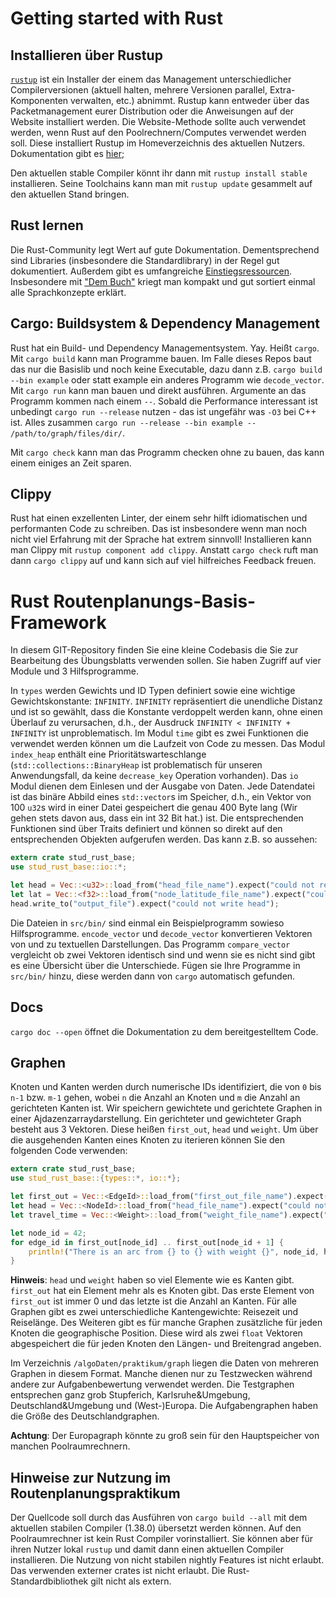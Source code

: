 # Getting started with Rust

## Installieren über Rustup

[`rustup`](https://rustup.rs/) ist ein Installer der einem das Management unterschiedlicher Compilerversionen (aktuell halten, mehrere Versionen parallel, Extra-Komponenten verwalten, etc.) abnimmt.
Rustup kann entweder über das Packetmanagement eurer Distribution oder die Anweisungen auf der Website installiert werden.
Die Website-Methode sollte auch verwendet werden, wenn Rust auf den Poolrechnern/Computes verwendet werden soll.
Diese installiert Rustup im Homeverzeichnis des aktuellen Nutzers.
Dokumentation gibt es [hier](https://github.com/rust-lang-nursery/rustup.rs/blob/master/README.md);

Den aktuellen stable Compiler könnt ihr dann mit `rustup install stable` installieren.
Seine Toolchains kann man mit `rustup update` gesammelt auf den aktuellen Stand bringen.

## Rust lernen

Die Rust-Community legt Wert auf gute Dokumentation.
Dementsprechend sind Libraries (insbesondere die Standardlibrary) in der Regel gut dokumentiert.
Außerdem gibt es umfangreiche [Einstiegsressourcen](https://www.rust-lang.org/en-US/documentation.html).
Insbesondere mit ["Dem Buch"](https://doc.rust-lang.org/book/second-edition/index.html) kriegt man kompakt und gut sortiert einmal alle Sprachkonzepte erklärt.

## Cargo: Buildsystem & Dependency Management

Rust hat ein Build- und Dependency Managementsystem. Yay.
Heißt `cargo`.
Mit `cargo build` kann man Programme bauen.
Im Falle dieses Repos baut das nur die Basislib und noch keine Executable, dazu dann z.B. `cargo build --bin example` oder statt example ein anderes Programm wie `decode_vector`.
Mit `cargo run` kann man bauen und direkt ausführen.
Argumente an das Programm kommen nach einem `--`.
Sobald die Performance interessant ist unbedingt `cargo run --release` nutzen - das ist ungefähr was `-O3` bei C++ ist.
Alles zusammen `cargo run --release --bin example -- /path/to/graph/files/dir/`.

Mit `cargo check` kann man das Programm checken ohne zu bauen, das kann einem einiges an Zeit sparen.

## Clippy

Rust hat einen exzellenten Linter, der einem sehr hilft idiomatischen und performanten Code zu schreiben.
Das ist insbesondere wenn man noch nicht viel Erfahrung mit der Sprache hat extrem sinnvoll!
Installieren kann man Clippy mit `rustup component add clippy`.
Anstatt `cargo check` ruft man dann `cargo clippy` auf und kann sich auf viel hilfreiches Feedback freuen.

# Rust Routenplanungs-Basis-Framework

In diesem GIT-Repository finden Sie eine kleine Codebasis die Sie zur Bearbeitung des Übungsblatts verwenden sollen.
Sie haben Zugriff auf vier Module und 3 Hilfsprogramme.

In `types` werden Gewichts und ID Typen definiert sowie eine wichtige Gewichtskonstante: `INFINITY`.
`INFINITY` repräsentiert die unendliche Distanz und ist so gewählt, dass die Konstante verdoppelt werden kann, ohne einen Überlauf zu verursachen, d.h., der Ausdruck `INFINITY < INFINITY + INFINITY` ist unproblematisch.
Im Modul `time` gibt es zwei Funktionen die verwendet werden können um die Laufzeit von Code zu messen.
Das Modul `index_heap` enthält eine Prioritätswarteschlange (`std::collections::BinaryHeap` ist problematisch für unseren Anwendungsfall, da keine `decrease_key` Operation vorhanden).
Das `io` Modul dienen dem Einlesen und der Ausgabe von Daten.
Jede Datendatei ist das binäre Abbild eines `std::vector`s im Speicher, d.h., ein Vektor von 100 `u32`s wird in einer Datei gespeichert die genau 400 Byte lang (Wir gehen stets davon aus, dass ein int 32 Bit hat.) ist.
Die entsprechenden Funktionen sind über Traits definiert und können so direkt auf den entsprechenden Objekten aufgerufen werden.
Das kann z.B. so aussehen:

```Rust
extern crate stud_rust_base;
use stud_rust_base::io::*;

let head = Vec::<u32>::load_from("head_file_name").expect("could not read head");
let lat = Vec::<f32>::load_from("node_latitude_file_name").expect("could not read lat");
head.write_to("output_file").expect("could not write head");
```

Die Dateien in `src/bin/` sind einmal ein Beispielprogramm sowieso Hilfsprogramme.
`encode_vector` und `decode_vector` konvertieren Vektoren von und zu textuellen Darstellungen.
Das Programm `compare_vector` vergleicht ob zwei Vektoren identisch sind und wenn sie es nicht sind gibt es eine Übersicht über die Unterschiede.
Fügen sie Ihre Programme in `src/bin/` hinzu, diese werden dann von `cargo` automatisch gefunden.

## Docs

`cargo doc --open` öffnet die Dokumentation zu dem bereitgestelltem Code.

## Graphen

Knoten und Kanten werden durch numerische IDs identifiziert, die von `0` bis `n-1` bzw. `m-1` gehen, wobei `n` die Anzahl an Knoten und `m` die Anzahl an gerichteten Kanten ist.
Wir speichern gewichtete und gerichtete Graphen in einer Ajdazenzarraydarstellung.
Ein gerichteter und gewichteter Graph besteht aus 3 Vektoren.
Diese heißen `first_out`, `head` und `weight`.
Um über die ausgehenden Kanten eines Knoten zu iterieren können Sie den folgenden Code verwenden:

```Rust
extern crate stud_rust_base;
use stud_rust_base::{types::*, io::*};

let first_out = Vec::<EdgeId>::load_from("first_out_file_name").expect("could not read first_out");
let head = Vec::<NodeId>::load_from("head_file_name").expect("could not read head");
let travel_time = Vec::<Weight>::load_from("weight_file_name").expect("could not read travel_time");

let node_id = 42;
for edge_id in first_out[node_id] .. first_out[node_id + 1] {
    println!("There is an arc from {} to {} with weight {}", node_id, head[edge_id as usize], travel_time[edge_id as usize]);
}
```

**Hinweis**: `head` und `weight` haben so viel Elemente wie es Kanten gibt.
`first_out` hat ein Element mehr als es Knoten gibt.
Das erste Element von `first_out` ist immer 0 und das letzte ist die Anzahl an Kanten.
Für alle Graphen gibt es zwei unterschiedliche Kantengewichte: Reisezeit und Reiselänge.
Des Weiteren gibt es für manche Graphen zusätzliche für jeden Knoten die geographische Position.
Diese wird als zwei `float` Vektoren abgespeichert die für jeden Knoten den Längen- und Breitengrad angeben.

Im Verzeichnis `/algoDaten/praktikum/graph` liegen die Daten von mehreren Graphen in diesem Format.
Manche dienen nur zu Testzwecken während andere zur Aufgabenbewertung verwendet werden.
Die Testgraphen entsprechen ganz grob Stupferich, Karlsruhe\&Umgebung, Deutschland\&Umgebung und (West-)Europa.
Die Aufgabengraphen haben die Größe des Deutschlandgraphen.

**Achtung**: Der Europagraph könnte zu groß sein für den Hauptspeicher von manchen Poolraumrechnern.

## Hinweise zur Nutzung im Routenplanungspraktikum

Der Quellcode soll durch das Ausführen von `cargo build --all` mit dem aktuellen stabilen Compiler (1.38.0) übersetzt werden können.
Auf den Poolraumrechner ist kein Rust Compiler vorinstalliert.
Sie können aber für ihren Nutzer lokal `rustup` und damit dann einen aktuellen Compiler installieren.
Die Nutzung von nicht stabilen nightly Features ist nicht erlaubt.
Das verwenden externer crates ist nicht erlaubt.
Die Rust-Standardbibliothek gilt nicht als extern.
